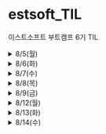 # estsoft_TIL
이스트소프트 부트캠프 6기 TIL

<details>
<summary>8/5(월)</summary>
  <div markdown="1">
  
  📒 [네트워크 기초](https://github.com/tndls2/estsoft_TIL/blob/main/network/network_init.md)  
  📒 [TCP](https://github.com/tndls2/estsoft_TIL/blob/main/network/tcp.md)  
  📒 [URI & 웹 브라우저 요청 흐름](https://github.com/tndls2/estsoft_TIL/blob/main/network/uri.md)  
  📒 [HTTP](https://github.com/tndls2/estsoft_TIL/blob/main/network/http.md)  
  📒 [쿠키와 세션](https://github.com/tndls2/estsoft_TIL/blob/main/network/cookie_and_session.md)  
  
  </div>
</details>

<details>
<summary>8/6(화)</summary>
  <div markdown="1">
  
  📒 [Git & Github](https://github.com/tndls2/estsoft_TIL/blob/main/git/git_and_github.md)  

  </div>
</details>

<details>
<summary>8/7(수)</summary>
  <div markdown="1">
  
  📒 [HTML](https://github.com/tndls2/estsoft_TIL/blob/main/front_end/html.md)  
  📒 [CSS](https://github.com/tndls2/estsoft_TIL/blob/main/front_end/css.md)  
  
  </div>
</details>

</details>

<details>
<summary>8/8(목)</summary>
  <div markdown="1">
  
  📒 [CSS](https://github.com/tndls2/estsoft_TIL/blob/main/front_end/css.md)  
  🖊 []
  
  </div>
</details>

</details>

<details>
<summary>8/9(금)</summary>
  <div markdown="1">
  
  📒 [CSS part.2](https://github.com/tndls2/estsoft_TIL/blob/main/front_end/css_part2.md)  

  </div>
</details>

<details>
<summary>8/12(월)</summary>
  <div markdown="1">
  
  📒 [javascript](https://github.com/tndls2/estsoft_TIL/blob/main/front_end/javascript.md)  

  </div>
</details>

<details>
<summary>8/13(화)</summary>
  <div markdown="1">
    
  📒 [javascript part.2](https://github.com/tndls2/estsoft_TIL/blob/main/front_end/javascript_part2.md) 
  
  </div>
</details>

<details>
<summary>8/14(수)</summary>
  <div markdown="1">
    
  📒 [javascript part.2](https://github.com/tndls2/estsoft_TIL/blob/main/front_end/javascript_part2.md#%EB%B9%84%EB%8F%99%EA%B8%B0-%ED%94%84%EB%A1%9C%EA%B7%B8%EB%9E%98%EB%B0%8D%EA%B3%BC-promise)  
  
  </div>
</details>
